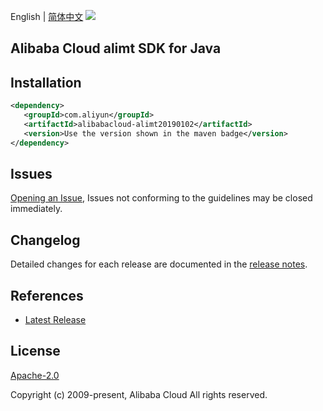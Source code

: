 English | [简体中文](README-CN.md)
![](https://aliyunsdk-pages.alicdn.com/icons/AlibabaCloud.svg)

## Alibaba Cloud alimt SDK for Java

## Installation

```xml
<dependency>
   <groupId>com.aliyun</groupId>
   <artifactId>alibabacloud-alimt20190102</artifactId>
   <version>Use the version shown in the maven badge</version>
</dependency>
```

## Issues
[Opening an Issue](https://github.com/aliyun/alibabacloud-java-async-sdk/issues/new), Issues not conforming to the guidelines may be closed immediately.

## Changelog
Detailed changes for each release are documented in the [release notes](./ChangeLog.txt).

## References
* [Latest Release](https://github.com/aliyun/alibabacloud-async-java-sdk/)

## License
[Apache-2.0](http://www.apache.org/licenses/LICENSE-2.0)

Copyright (c) 2009-present, Alibaba Cloud All rights reserved.